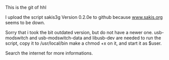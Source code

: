 This is the git of hhl

I upload the script sakis3g Version 0.2.0e to github because www.sakis.org seems to be down.

Sorry that i took the bit outdated version, but do not have a newer one.
usb-modswitch and usb-modswitch-data and libusb-dev are needed to run the script,
copy it to /usr/local/bin make a chmod +x on it, and start it as $user.

Search the internet for more informations.

